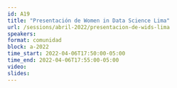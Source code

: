 ```yaml
---
id: A19
title: "Presentación de Women in Data Science Lima"
url: /sessions/abril-2022/presentacion-de-wids-lima
speakers:
format: comunidad
block: a-2022
time_start: 2022-04-06T17:50:00-05:00
time_end: 2022-04-06T17:55:00-05:00
video:
slides:
---
```

